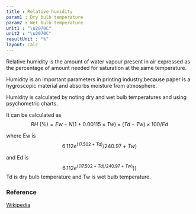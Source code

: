 ```yaml
---
title : Relative humidity
param1 : Dry bulb temperature
param2 : Wet bulb temperature 
unit1 : "\u2070C"
unit2 : "\u2070C"
resultUnit : "%"
layout: calc
---
```

Relative humidity is the amount of water vapour present in air expressed as the percentage of amount needed for saturation at the same temperature.  

Humidity is an important parameters in printing industry,because paper is a hygroscopic material and absorbs moisture from atmosphere.


Humidity is calculated by noting dry and wet bulb temperatures and using psychometric charts.  

It can be calculated as 
$$
RH \text { (\%)} = Ew-N(1+0.00115 \times Tw) \times (Td-Tw)\times 100/Ed
$$


where Ew is 
$$6.112 e^ (17.502+Td)/240.97+Tw) $$

and Ed is 
$$
6.112e^ ((17.502+Td)/240.97+Tw) )) $$ 
Td is dry bulb temperature and Tw is wet bulb temperature.

### Reference
[Wikipedia](https://en.wikipedia.org/wiki/Humidity)

<script>  
    const inputs = document.querySelectorAll('input');    
    inputs.forEach(input => {   
      input.addEventListener('input', () => {
        i
        calculate();
      });      
      // Check on page load
      if (input.value) {
        input.closest('.outlined-field').classList.add('has-content');
      }
    });
    // Calculate function 
    function calculate() {
      const v1 = parseFloat(document.getElementById('param1').value) || 0;
      const v2 = parseFloat(document.getElementById('param2').value) || 0;      
      //const v3 = parseFloat(document.getElementById('param3').value) || 0;
      //const v4= parseFloat(document.getElementById('param5').value) || 0;    
      const result =  ((6.112 * Math.exp((17.502 * v2) / (240.97 + v2))) - 0.6687 * (1 + 0.00115 * v1) * (v1 - v2)) * 100 / (6.112 * Math.exp((17.502 * v1) / (240.97 + v1)))

      document.getElementById('result').innerText = result.toFixed(2);
    }
</script>

 